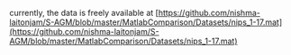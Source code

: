 currently, the data is freely available at [https://github.com/nishma-laitonjam/S-AGM/blob/master/MatlabComparison/Datasets/nips_1-17.mat](https://github.com/nishma-laitonjam/S-AGM/blob/master/MatlabComparison/Datasets/nips_1-17.mat)
